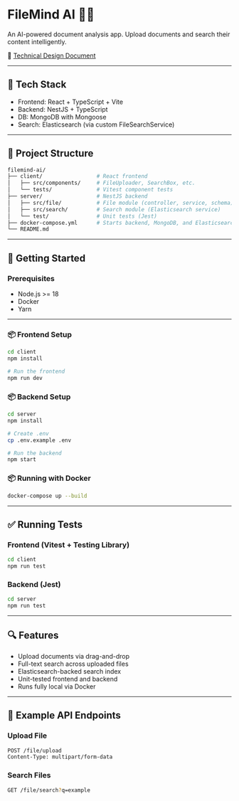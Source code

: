 # FileMind AI 📄🤖

An AI-powered document analysis app. Upload documents and search their content intelligently.

📄 [Technical Design Document](./docs/DESIGN.md)

---

## 🧱 Tech Stack

- Frontend: React + TypeScript + Vite
- Backend: NestJS + TypeScript
- DB: MongoDB with Mongoose
- Search: Elasticsearch (via custom FileSearchService)

---

## 📂 Project Structure

```bash
filemind-ai/
├── client/                 # React frontend
│   ├── src/components/     # FileUploader, SearchBox, etc.
│   └── tests/              # Vitest component tests
├── server/                 # NestJS backend
│   ├── src/file/           # File module (controller, service, schema)
│   ├── src/search/         # Search module (Elasticsearch service)
│   └── test/               # Unit tests (Jest)
├── docker-compose.yml      # Starts backend, MongoDB, and Elasticsearch
└── README.md
```

---

## 🚀 Getting Started

### Prerequisites

- Node.js >= 18
- Docker
- Yarn

---

### 📦 Frontend Setup

```bash
cd client
npm install

# Run the frontend
npm run dev
```

### 📦 Backend Setup

```bash
cd server
npm install

# Create .env
cp .env.example .env

# Run the backend
npm start
```

### 📦 Running with Docker

```bash
docker-compose up --build
```

---

## ✅ Running Tests

### Frontend (Vitest + Testing Library)

```bash
cd client
npm run test
```

### Backend (Jest)

```bash
cd server
npm run test
```

---

## 🔍 Features

- Upload documents via drag-and-drop
- Full-text search across uploaded files
- Elasticsearch-backed search index
- Unit-tested frontend and backend
- Runs fully local via Docker

---

## 🧪 Example API Endpoints

### Upload File

```bash
POST /file/upload
Content-Type: multipart/form-data
```

### Search Files

```bash
GET /file/search?q=example
```

